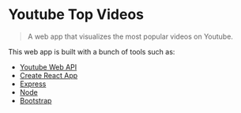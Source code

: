 # Youtube Top Videos
> A web app that visualizes the most popular videos on Youtube.

This web app is built with a bunch of tools such as: 

- [ Youtube Web API ](https://developers.google.com/youtube/v3)
- [Create React App](https://github.com/facebook/create-react-app)
- [Express](https://expressjs.com/)
- [Node](https://nodejs.org/en/)
- [Bootstrap](https://getbootstrap.com/)